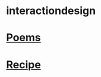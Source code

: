 # interactiondesign

# [Poems](file:/Users/ryanrusko/Desktop/interaction%20design/Poems/index.html) 
# [Recipe](file:/Users/ryanrusko/Desktop/interaction%20design/recipe/index.html) 

